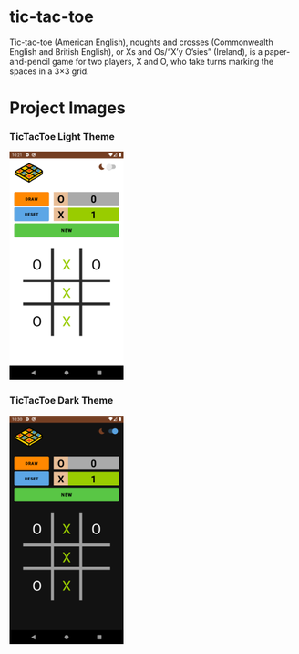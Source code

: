 # tic-tac-toe
Tic-tac-toe (American English), noughts and crosses (Commonwealth English and British English), or Xs and Os/“X’y O’sies” (Ireland), is a paper-and-pencil game for two players, X and O, who take turns marking the spaces in a 3×3 grid. 

# Project Images

### TicTacToe Light Theme

<img src="tic-tac-toe-theme.png" alt="drawing" width="200"/>

### TicTacToe Dark Theme

<img src="tic-tac-toe-theme-dark.png" alt="drawing" width="200"/>